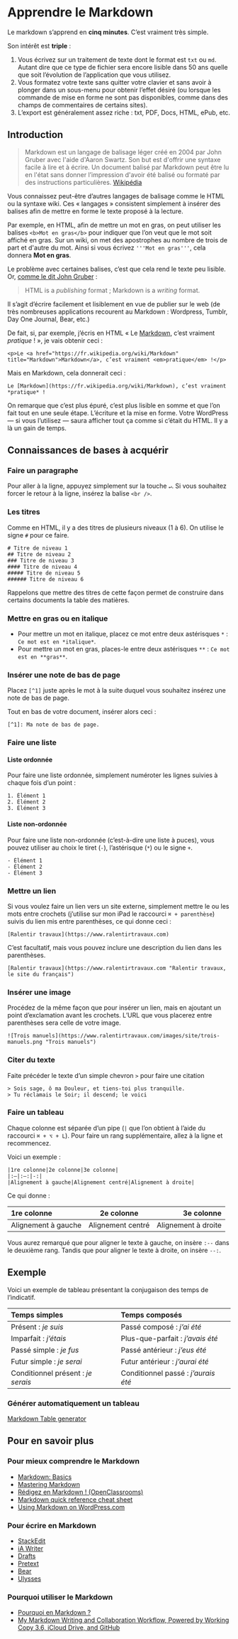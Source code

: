 # Apprendre le Markdown

Le markdown s’apprend en **cinq minutes**. C’est vraiment très simple.

Son intérêt est **triple** :

1. Vous écrivez sur un traitement de texte dont le format est `txt` ou `md`. Autant dire que ce type de fichier sera encore lisible dans 50 ans quelle que soit l’évolution de l’application que vous utilisez.
2. Vous formatez votre texte sans quitter votre clavier et sans avoir à plonger dans un sous-menu pour obtenir l’effet désiré (ou lorsque les commande de mise en forme ne sont pas disponibles, comme dans des champs de commentaires de certains sites). 
3. L’export est généralement assez riche : txt, PDF, Docs, HTML, ePub, etc.

## Introduction

> Markdown est un langage de balisage léger créé en 2004 par John Gruber avec l'aide d'Aaron Swartz. Son but est d'offrir une syntaxe facile à lire et à écrire. Un document balisé par Markdown peut être lu en l'état sans donner l’impression d'avoir été balisé ou formaté par des instructions particulières. [Wikipédia](https://fr.wikipedia.org/wiki/Markdown)

Vous connaissez peut-être d’autres langages de balisage comme le HTML ou la syntaxe wiki. Ces « langages » consistent simplement à insérer des balises afin de mettre en forme le texte proposé à la lecture.

Par exemple, en HTML, afin de mettre un mot en gras, on peut utiliser les balises `<b>Mot en gras</b>` pour indiquer que l’on veut que le mot soit affiché en gras. Sur un wiki, on met des apostrophes au nombre de trois de part et d'autre du mot. Ainsi si vous écrivez `'''Mot en gras'''`, cela donnera **Mot en gras**.

Le problème avec certaines balises, c’est que cela rend le texte peu lisible. Or, [comme le dit John Gruber](https://daringfireball.net/projects/markdown/syntax) :

> HTML is a *publishing* format ; Markdown is a *writing* format.

Il s’agit d’écrire facilement et lisiblement en vue de publier sur le web (de très nombreuses applications recourent au Markdown : Wordpress, Tumblr, Day One Journal, Bear, etc.)

De fait, si, par exemple, j’écris en HTML « Le [Markdown](https://fr.wikipedia.org/wiki/Markdown), c’est vraiment *pratique* ! », je vais obtenir ceci :

```
<p>Le <a href="https://fr.wikipedia.org/wiki/Markdown" title="Markdown">Markdown</a>, c’est vraiment <em>pratique</em> !</p>
```

Mais en Markdown, cela donnerait ceci :

```
Le [Markdown](https://fr.wikipedia.org/wiki/Markdown), c’est vraiment *pratique* !
```

On remarque que c’est plus épuré, c’est plus lisible en somme et que l’on fait tout en une seule étape. L’écriture et la mise en forme. Votre WordPress — si vous l’utilisez — saura afficher tout ça comme si c’était du HTML. Il y a là un gain de temps.

## Connaissances de bases à acquérir

### Faire un paragraphe

Pour aller à la ligne, appuyez simplement sur la touche `↵`. Si vous souhaitez forcer le retour à la ligne, insérez la balise `<br />`.

### Les titres

Comme en HTML, il y a des titres de plusieurs niveaux (1 à 6). On utilise le signe `#` pour ce faire.

```
# Titre de niveau 1
## Titre de niveau 2
### Titre de niveau 3
#### Titre de niveau 4
##### Titre de niveau 5
###### Titre de niveau 6
```

Rappelons que mettre des titres de cette façon permet de construire dans certains documents la table des matières.

### Mettre en gras ou en italique

- Pour mettre un mot en italique, placez ce mot entre deux astérisques `*` : `Ce mot est en *italique*`.
- Pour mettre un mot en gras, places-le entre deux astérisques `**` : `Ce mot est en **gras**`.

### Insérer une note de bas de page

Placez `[^1]` juste après le mot à la suite duquel vous souhaitez insérez une note de bas de page.

Tout en bas de votre document, insérer alors ceci :

```
[^1]: Ma note de bas de page.
```

### Faire une liste

#### Liste ordonnée

Pour faire une liste ordonnée, simplement numéroter les lignes suivies à chaque fois d’un point :

```
1. Élément 1
2. Élément 2
3. Élément 3
```

#### Liste non-ordonnée

Pour faire une liste non-ordonnée (c’est-à-dire une liste à puces), vous pouvez utiliser au choix le tiret (`-`), l’astérisque (`*`) ou le signe `+`.

```
- Élément 1
- Élément 2
- Élément 3
```

### Mettre un lien

Si vous voulez faire un lien vers un site externe, simplement mettre le ou les mots entre crochets (j’utilise sur mon iPad le raccourci `⌘ + parenthèse`) suivis du lien mis entre parenthèses, ce qui donne ceci :

```
[Ralentir travaux](https://www.ralentirtravaux.com)
```

C’est facultatif, mais vous pouvez inclure une description du lien dans les parenthèses.

```
[Ralentir travaux](https://www.ralentirtravaux.com "Ralentir travaux, le site du français")
```

### Insérer une image

Procédez de la même façon que pour insérer un lien, mais en ajoutant un point d’exclamation avant les crochets. L’URL que vous placerez entre parenthèses sera celle de votre image.

```
![Trois manuels](https://www.ralentirtravaux.com/images/site/trois-manuels.png "Trois manuels")
```

### Citer du texte

Faite précéder le texte d’un simple chevron `>` pour faire une citation 

```
> Sois sage, ô ma Douleur, et tiens-toi plus tranquille.
> Tu réclamais le Soir; il descend; le voici
```

### Faire un tableau

Chaque colonne est séparée d’un pipe (`|` que l’on obtient à l’aide du raccourci `⌘ + ⌥ + L`). Pour faire un rang supplémentaire, allez à la ligne et recommencez.

Voici un exemple :

```
|1re colonne|2e colonne|3e colonne|
|:—|:—:|-:|
|Alignement à gauche|Alignement centré|Alignement à droite|
```

Ce qui donne :

|1re colonne|2e colonne|3e colonne|
|:--|:--:|--:|
|Alignement à gauche|Alignement centré|Alignement à droite|

Vous aurez remarqué que pour aligner le texte à gauche, on insère `:--` dans le deuxième rang. Tandis que pour aligner le texte à droite, on insère `--:`.

## Exemple

Voici un exemple de tableau présentant la conjugaison des temps de l’indicatif.

|Temps simples|Temps composés|
|:--|:--|
|Présent : *je suis*|Passé composé : *j’ai été*|
|Imparfait : *j’étais*|Plus-que-parfait : *j’avais été*|
|Passé simple : *je fus*|Passé antérieur : *j’eus été*|
|Futur simple : *je serai*|Futur antérieur : *j’aurai été*|
|Conditionnel présent : *je serais*|Conditionnel passé : *j’aurais été*|

### Générer automatiquement un tableau

[Markdown Table generator](http://www.tablesgenerator.com/markdown_tables)

## Pour en savoir plus

### Pour mieux comprendre le Markdown

- [Markdown: Basics](https://daringfireball.net/projects/markdown/basics)
- [Mastering Markdown](https://guides.github.com/features/mastering-markdown/)
- [Rédigez en Markdown ! (OpenClassrooms)](https://openclassrooms.com/fr/courses/1304236-redigez-en-markdown)
- [Markdown quick reference cheat sheet](https://wordpress.com/support/markdown-quick-reference/)
- [Using Markdown on WordPress.com](https://wordpress.com/support/can-i-use-markdown-on-wordpress-com/)

### Pour écrire en Markdown

- [StackEdit](https://stackedit.io/)
- [iA Writer](https://apps.apple.com/gb/app/ia-writer/id775737172)
- [Drafts](https://apps.apple.com/gb/app/drafts/id1236254471)
- [Pretext](https://apps.apple.com/gb/app/pretext/id1347707000)
- [Bear](https://apps.apple.com/gb/app/bear/id1016366447)
- [Ulysses](https://apps.apple.com/gb/app/ulysses/id1225571038)

### Pourquoi utiliser le Markdown

- [Pourquoi en Markdown ?](https://www.davidbosman.fr/blog/2012/11/23/pourquoi-en-markdown/)
- [My Markdown Writing and Collaboration Workflow, Powered by Working Copy 3.6, iCloud Drive, and GitHub](https://www.macstories.net/ios/my-markdown-writing-and-collaboration-workflow-powered-by-working-copy-3-6-icloud-drive-and-github/)
